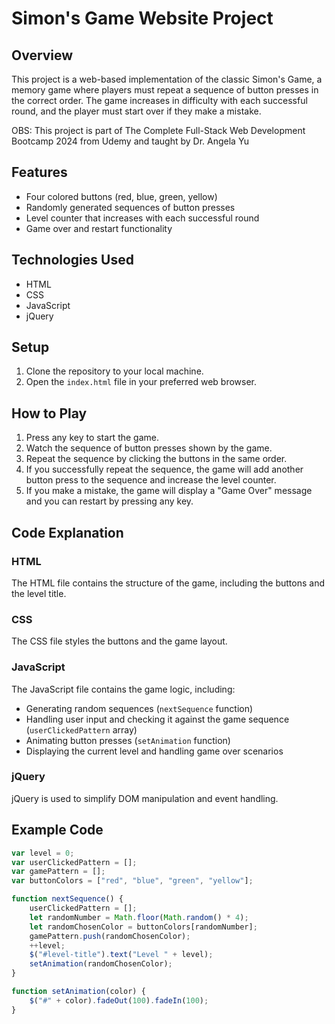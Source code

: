 # Simon's Game Website Project

## Overview
This project is a web-based implementation of the classic Simon's Game, a memory game where players must repeat a sequence of button presses in the correct order. The game increases in difficulty with each successful round, and the player must start over if they make a mistake.

OBS: This project is part of The Complete Full-Stack Web Development Bootcamp 2024 from Udemy and taught by Dr. Angela Yu


## Features
- Four colored buttons (red, blue, green, yellow)
- Randomly generated sequences of button presses
- Level counter that increases with each successful round
- Game over and restart functionality

## Technologies Used
- HTML
- CSS
- JavaScript
- jQuery

## Setup
1. Clone the repository to your local machine.
2. Open the `index.html` file in your preferred web browser.

## How to Play
1. Press any key to start the game.
2. Watch the sequence of button presses shown by the game.
3. Repeat the sequence by clicking the buttons in the same order.
4. If you successfully repeat the sequence, the game will add another button press to the sequence and increase the level counter.
5. If you make a mistake, the game will display a "Game Over" message and you can restart by pressing any key.

## Code Explanation

### HTML
The HTML file contains the structure of the game, including the buttons and the level title.

### CSS
The CSS file styles the buttons and the game layout.

### JavaScript
The JavaScript file contains the game logic, including:
- Generating random sequences (`nextSequence` function)
- Handling user input and checking it against the game sequence (`userClickedPattern` array)
- Animating button presses (`setAnimation` function)
- Displaying the current level and handling game over scenarios

### jQuery
jQuery is used to simplify DOM manipulation and event handling.

## Example Code
```javascript
var level = 0;
var userClickedPattern = [];
var gamePattern = [];
var buttonColors = ["red", "blue", "green", "yellow"];

function nextSequence() {
    userClickedPattern = [];
    let randomNumber = Math.floor(Math.random() * 4);
    let randomChosenColor = buttonColors[randomNumber];
    gamePattern.push(randomChosenColor);
    ++level;
    $("#level-title").text("Level " + level);
    setAnimation(randomChosenColor);
}

function setAnimation(color) {
    $("#" + color).fadeOut(100).fadeIn(100);
}